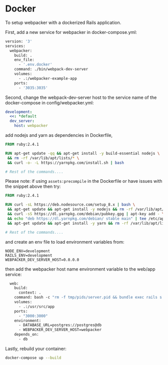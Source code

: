 # Docker

To setup webpacker with a dockerized Rails application.

First, add a new service for webpacker in docker-compose.yml:

```Dockerfile
version: '3'
services:
  webpacker:
    build: .
    env_file:
      - '.env.docker'
    command: ./bin/webpack-dev-server
    volumes:
      - .:/webpacker-example-app
    ports:
      - '3035:3035'
```

Second, change the webpack-dev-server host to the service name of the docker-compose in config/webpacker.yml:

```yaml
development:
  <<: *default
  dev_server:
    host: webpacker
```

add nodejs and yarn as dependencies in Dockerfile,

```dockerfile
FROM ruby:2.4.1

RUN apt-get update -qq && apt-get install -y build-essential nodejs \
 && rm -rf /var/lib/apt/lists/* \
 && curl -o- -L https://yarnpkg.com/install.sh | bash

# Rest of the commands....
```

Please note: if using `assets:precompile` in the Dockerfile or have issues with the snippet above then try:

```dockerfile
FROM ruby:2.4.1

RUN curl -sL https://deb.nodesource.com/setup_8.x | bash \
 && apt-get update && apt-get install -y nodejs && rm -rf /var/lib/apt/lists/* \
 && curl -sS https://dl.yarnpkg.com/debian/pubkey.gpg | apt-key add - \
 && echo "deb https://dl.yarnpkg.com/debian/ stable main" | tee /etc/apt/sources.list.d/yarn.list \
 && apt-get update && apt-get install -y yarn && rm -rf /var/lib/apt/lists/*

# Rest of the commands....
```

and create an env file to load environment variables from:

```env
NODE_ENV=development
RAILS_ENV=development
WEBPACKER_DEV_SERVER_HOST=0.0.0.0
```

then add the webpacker host name environment variable to the web/app service:

```Dockerfile
  web:
    build:
      context: .
    command: bash -c "rm -f tmp/pids/server.pid && bundle exec rails s -p 3000 -b '0.0.0.0'"
    volumes:
      - .:/usr/src/app
    ports:
      - "3000:3000"
    environment:
      - DATABASE_URL=postgres://postgres@db
      - WEBPACKER_DEV_SERVER_HOST=webpacker
    depends_on:
      - db
```

Lastly, rebuild your container:

```bash
docker-compose up --build
```
